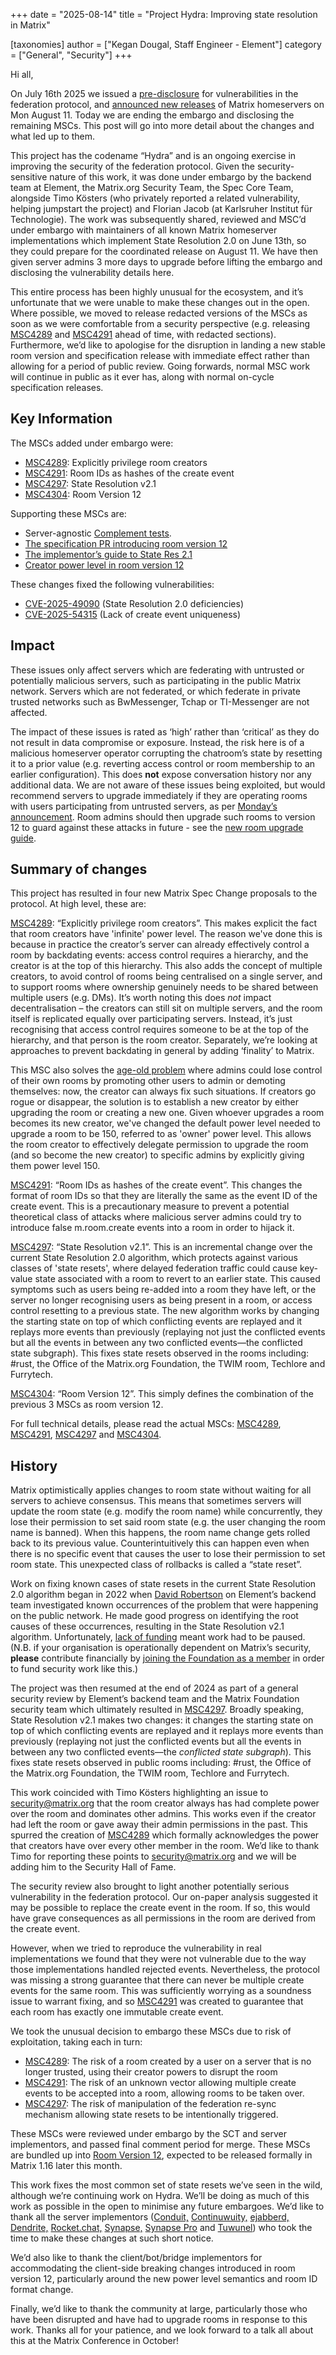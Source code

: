 +++
date = "2025-08-14"
title = "Project Hydra: Improving state resolution in Matrix"

[taxonomies]
author = ["Kegan Dougal, Staff Engineer - Element"]
category = ["General", "Security"]
+++

Hi all,

On July 16th 2025 we issued a [pre-disclosure](@/blog/2025/07/security-predisclosure/2025-07-16-security-predisclosure.md) for vulnerabilities in the federation protocol, and [announced new releases](@/blog/2025/08/security-release/2025-08-11-security-release.md) of Matrix homeservers on Mon August 11. Today we are ending the embargo and disclosing the remaining MSCs. This post will go into more detail about the changes and what led up to them.

This project has the codename “Hydra” and is an ongoing exercise in improving the security of the federation protocol. Given the security-sensitive nature of this work, it was done under embargo by the backend team at Element, the Matrix.org Security Team, the Spec Core Team, alongside Timo Kösters (who privately reported a related vulnerability, helping jumpstart the project) and Florian Jacob (at Karlsruher Institut für Technologie). The work was subsequently shared, reviewed and MSC’d under embargo with maintainers of all known Matrix homeserver implementations which implement State Resolution 2.0 on June 13th, so they could prepare for the coordinated release on August 11. We have then given server admins 3 more days to upgrade before lifting the embargo and disclosing the vulnerability details here.

This entire process has been highly unusual for the ecosystem, and it’s unfortunate that we were unable to make these changes out in the open. Where possible, we moved to release redacted versions of the MSCs as soon as we were comfortable from a security perspective (e.g. releasing [MSC4289](https://github.com/matrix-org/matrix-spec-proposals/pull/4289) and [MSC4291](https://github.com/matrix-org/matrix-spec-proposals/pull/4291) ahead of time, with redacted sections). Furthermore, we’d like to apologise for the disruption in landing a new stable room version and specification release with immediate effect rather than allowing for a period of public review. Going forwards, normal MSC work will continue in public as it ever has, along with normal on-cycle specification releases.

<!-- more -->

## Key Information

The MSCs added under embargo were:

- [MSC4289](https://github.com/matrix-org/matrix-spec-proposals/pull/4289): Explicitly privilege room creators
- [MSC4291](https://github.com/matrix-org/matrix-spec-proposals/pull/4291): Room IDs as hashes of the create event
- [MSC4297](https://github.com/matrix-org/matrix-spec-proposals/pull/4297): State Resolution v2.1
- [MSC4304](https://github.com/matrix-org/matrix-spec-proposals/pull/4304): Room Version 12

Supporting these MSCs are:

- Server-agnostic [Complement tests](https://github.com/matrix-org/complement/blob/dd9b896fead36504c97e35456fe3c0e09fc7328d/tests/v12_test.go).
- [The specification PR introducing room version 12](https://github.com/matrix-org/matrix-spec/pull/2193)
- [The implementor’s guide to State Res 2.1](@/docs/spec-guides/state-res-2.1/_index.md)
- [Creator power level in room version 12](@/docs/spec-guides/creator-power-level/_index.md)

These changes fixed the following vulnerabilities:

- [CVE-2025-49090](https://www.cve.org/CVERecord?id=CVE-2025-49090) (State Resolution 2.0 deficiencies)
- [CVE-2025-54315](https://www.cve.org/CVERecord?id=CVE-2025-54315) (Lack of create event uniqueness)

## Impact

These issues only affect servers which are federating with untrusted or potentially malicious servers, such as participating in the public Matrix network.  Servers which are not federated, or which federate in private trusted networks such as BwMessenger, Tchap or TI-Messenger are not affected.

The impact of these issues is rated as ‘high’ rather than ‘critical’ as they do not result in data compromise or exposure. Instead, the risk here is of a malicious homeserver operator corrupting the chatroom’s state by resetting it to a prior value (e.g. reverting access control or room membership to an earlier configuration). This does **not** expose conversation history nor any additional data.
We are not aware of these issues being exploited, but would recommend servers to upgrade immediately if they are operating rooms with users participating from untrusted servers, as per [Monday’s announcement](@/blog/2025/08/security-release/2025-08-11-security-prerelease.md). Room admins should then upgrade such rooms to version 12 to guard against these attacks in future - see the [new room upgrade guide](@/docs/communities/administration/_index.md#room-upgrades).

## Summary of changes

This project has resulted in four new Matrix Spec Change proposals to the protocol. At high level, these are:

[MSC4289](https://github.com/matrix-org/matrix-spec-proposals/pull/4289): “Explicitly privilege room creators”. This makes explicit the fact that room creators have 'infinite' power level. The reason we've done this is because in practice the creator’s server can already effectively control a room by backdating events: access control requires a hierarchy, and the creator is at the top of this hierarchy.  This also adds the concept of multiple creators, to avoid control of rooms being centralised on a single server, and to support rooms where ownership genuinely needs to be shared between multiple users (e.g. DMs).  It’s worth noting this does *not* impact decentralisation – the creators can still sit on multiple servers, and the room itself is replicated equally over participating servers.  Instead, it’s just recognising that access control requires someone to be at the top of the hierarchy, and that person is the room creator.  Separately, we’re looking at approaches to prevent backdating in general by adding ‘finality’ to Matrix.

This MSC also solves the [age-old problem](https://github.com/matrix-org/matrix-spec/issues/165) where admins could lose control of their own rooms by promoting other users to admin or demoting themselves: now, the creator can always fix such situations. If creators go rogue or disappear, the solution is to establish a new creator by either upgrading the room or creating a new one. Given whoever upgrades a room becomes its new creator, we've changed the default power level needed to upgrade a room to be 150, referred to as 'owner' power level. This allows the room creator to effectively delegate permission to upgrade the room (and so become the new creator) to specific admins by explicitly giving them power level 150.

[MSC4291](https://github.com/matrix-org/matrix-spec-proposals/pull/4291): “Room IDs as hashes of the create event”. This changes the format of room IDs so that they are literally the same as the event ID of the create event. This is a precautionary measure to prevent a potential theoretical class of attacks where malicious server admins could try to introduce false m.room.create events into a room in order to hijack it.

[MSC4297](https://github.com/matrix-org/matrix-spec-proposals/pull/4297): “State Resolution v2.1”.  This is an incremental change over the current State Resolution 2.0 algorithm, which protects against various classes of 'state resets', where delayed federation traffic could cause key-value state associated with a room to revert to an earlier state. This caused symptoms such as users being re-added into a room they have left, or the server no longer recognising users as being present in a room, or access control resetting to a previous state. The new algorithm works by changing the starting state on top of which conflicting events are replayed and it replays more events than previously (replaying not just the conflicted events but all the events in between any two conflicted events—the conflicted state subgraph). This fixes state resets observed in the rooms including: \#rust, the Office of the Matrix.org Foundation, the TWIM room, Techlore and Furrytech.

[MSC4304](https://github.com/matrix-org/matrix-spec-proposals/pull/4304): “Room Version 12”. This simply defines the combination of the previous 3 MSCs as room version 12.

For full technical details, please read the actual MSCs: [MSC4289](https://github.com/matrix-org/matrix-spec-proposals/pull/4289), [MSC4291](https://github.com/matrix-org/matrix-spec-proposals/pull/4291), [MSC4297](https://github.com/matrix-org/matrix-spec-proposals/pull/4297) and [MSC4304](https://github.com/matrix-org/matrix-spec-proposals/pull/4304).

## History

Matrix optimistically applies changes to room state without waiting for all servers to achieve consensus. This means that sometimes servers will update the room state (e.g. modify the room name) while concurrently, they lose their permission to set said room state (e.g. the user changing the room name is banned). When this happens, the room name change gets rolled back to its previous value. Counterintuitively this can happen even when there is no specific event that causes the user to lose their permission to set room state. This unexpected class of rollbacks is called a “state reset”.

Work on fixing known cases of state resets in the current State Resolution 2.0 algorithm began in 2022 when [David Robertson](https://github.com/DMRobertson) on Element’s backend team investigated known occurrences of the problem that were happening on the public network. He made good progress on identifying the root causes of these occurrences, resulting in the State Resolution v2.1 algorithm. Unfortunately, [lack of funding](@/blog/2023/12/25/the-matrix-holiday-update-2023/2023-12-25-the-matrix-holiday-update-2023.md) meant work had to be paused. (N.B. if your organisation is operationally dependent on Matrix’s security, **please** contribute financially by [joining the Foundation as a member](https://matrix.org/support/) in order to fund security work like this.)

The project was then resumed at the end of 2024 as part of a general security review by Element’s backend team and the Matrix Foundation security team which ultimately resulted in [MSC4297](http://github.com/matrix-org/matrix-spec-proposals/pull/4297). Broadly speaking, State Resolution v2.1 makes two changes: it changes the starting state on top of which conflicting events are replayed and it replays more events than previously (replaying not just the conflicted events but all the events in between any two conflicted events—the *conflicted state subgraph*). This fixes state resets observed in public rooms including: \#rust, the Office of the Matrix.org Foundation, the TWIM room, Techlore and Furrytech.

This work coincided with Timo Kösters highlighting an issue to [security@matrix.org](mailto:security@matrix.org) that the room creator always has had complete power over the room and dominates other admins. This works even if the creator had left the room or gave away their admin permissions in the past. This spurred the creation of [MSC4289](http://github.com/matrix-org/matrix-spec-proposals/pull/4289) which formally acknowledges the power that creators have over every other member in the room. We’d like to thank Timo for reporting these points to [security@matrix.org](mailto:security@matrix.org) and we will be adding him to the Security Hall of Fame.

The security review also brought to light another potentially serious vulnerability in the federation protocol. Our on-paper analysis suggested it may be possible to replace the create event in the room. If so, this would have grave consequences as all permissions in the room are derived from the create event.

However, when we tried to reproduce the vulnerability in real implementations we found that they were not vulnerable due to the way those implementations handled rejected events. Nevertheless, the protocol was missing a strong guarantee that there can never be multiple create events for the same room. This was sufficiently worrying as a soundness issue to warrant fixing, and so [MSC4291](http://github.com/matrix-org/matrix-spec-proposals/pull/4291) was created to guarantee that each room has exactly one immutable create event.

We took the unusual decision to embargo these MSCs due to risk of exploitation, taking each in turn:

- [MSC4289](https://github.com/matrix-org/matrix-spec-proposals/pull/4289): The risk of a room created by a user on a server that is no longer trusted, using their creator powers to disrupt the room
- [MSC4291](https://github.com/matrix-org/matrix-spec-proposals/pull/4291): The risk of an unknown vector allowing multiple create events to be accepted into a room, allowing rooms to be taken over.
- [MSC4297](https://github.com/matrix-org/matrix-spec-proposals/pull/4297): The risk of manipulation of the federation re-sync mechanism allowing state resets to be intentionally triggered.

These MSCs were reviewed under embargo by the SCT and server implementors, and passed final comment period for merge. These MSCs are bundled up into [Room Version 12](https://spec.matrix.org/unstable/rooms/v12/), expected to be released formally in Matrix 1.16 later this month.

This work fixes the most common set of state resets we’ve seen in the wild, although we’re continuing work on Hydra. We’ll be doing as much of this work as possible in the open to minimise any future embargoes. We’d like to thank all the server implementors ([Conduit,](https://conduit.rs/) [Continuwuity,](https://continuwuity.org/) [ejabberd,](https://www.ejabberd.im/index.html) [Dendrite,](https://element-hq.github.io/dendrite/) [Rocket.chat,](https://www.rocket.chat/) [Synapse,](https://github.com/element-hq/synapse) [Synapse Pro](https://element.io/server-suite/synapse-pro) and [Tuwunel](https://github.com/matrix-construct/tuwunel)) who took the time to make these changes at such short notice.

We’d also like to thank the client/bot/bridge implementors for accommodating the client-side breaking changes introduced in room version 12, particularly around the new power level semantics and room ID format change.

Finally, we’d like to thank the community at large, particularly those who have been disrupted and have had to upgrade rooms in response to this work. Thanks all for your patience, and we look forward to a talk all about this at the Matrix Conference in October!
